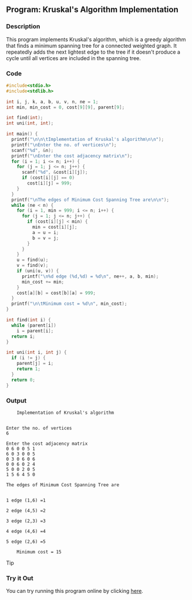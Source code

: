 ## Program: Kruskal's Algorithm Implementation

### Description
This program implements Kruskal's algorithm, which is a greedy algorithm that finds a minimum spanning tree for a connected weighted graph. It repeatedly adds the next lightest edge to the tree if it doesn't produce a cycle until all vertices are included in the spanning tree.

### Code
```c
#include<stdio.h>
#include<stdlib.h>

int i, j, k, a, b, u, v, n, ne = 1;
int min, min_cost = 0, cost[9][9], parent[9];

int find(int);
int uni(int, int);

int main() {
  printf("\n\n\tImplementation of Kruskal's algorithm\n\n");
  printf("\nEnter the no. of vertices\n");
  scanf("%d", &n);
  printf("\nEnter the cost adjacency matrix\n");
  for (i = 1; i <= n; i++) {
    for (j = 1; j <= n; j++) {
      scanf("%d", &cost[i][j]);
      if (cost[i][j] == 0)
        cost[i][j] = 999;
    }
  }
  printf("\nThe edges of Minimum Cost Spanning Tree are\n\n");
  while (ne < n) {
    for (i = 1, min = 999; i <= n; i++) {
      for (j = 1; j <= n; j++) {
        if (cost[i][j] < min) {
          min = cost[i][j];
          a = u = i;
          b = v = j;
        }
      }
    }
    u = find(u);
    v = find(v);
    if (uni(u, v)) {
      printf("\n%d edge (%d,%d) = %d\n", ne++, a, b, min);
      min_cost += min;
    }
    cost[a][b] = cost[b][a] = 999;
  }
  printf("\n\tMinimum cost = %d\n", min_cost);
}

int find(int i) {
  while (parent[i])
    i = parent[i];
  return i;
}

int uni(int i, int j) {
  if (i != j) {
    parent[j] = i;
    return 1;
  }
  return 0;
}
```

### Output
```
    Implementation of Kruskal's algorithm


Enter the no. of vertices
6

Enter the cost adjacency matrix
0 6 0 0 5 1
6 0 3 0 0 5
0 3 0 6 0 6
0 0 6 0 2 4
5 0 0 2 0 5
1 5 6 4 5 0

The edges of Minimum Cost Spanning Tree are


1 edge (1,6) =1

2 edge (4,5) =2

3 edge (2,3) =3

4 edge (4,6) =4

5 edge (2,6) =5

    Minimum cost = 15
```

> [!TIP]
> ### Try it Out
> You can try running this program online by clicking [here](https://replit.com/@SabirMallick/Kruskal).
